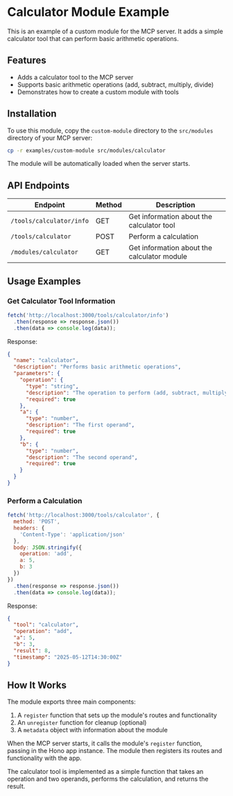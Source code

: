 # Calculator Module Example

This is an example of a custom module for the MCP server. It adds a simple calculator tool that can perform basic arithmetic operations.

## Features

- Adds a calculator tool to the MCP server
- Supports basic arithmetic operations (add, subtract, multiply, divide)
- Demonstrates how to create a custom module with tools

## Installation

To use this module, copy the `custom-module` directory to the `src/modules` directory of your MCP server:

```bash
cp -r examples/custom-module src/modules/calculator
```

The module will be automatically loaded when the server starts.

## API Endpoints

| Endpoint | Method | Description |
|----------|--------|-------------|
| `/tools/calculator/info` | GET | Get information about the calculator tool |
| `/tools/calculator` | POST | Perform a calculation |
| `/modules/calculator` | GET | Get information about the calculator module |

## Usage Examples

### Get Calculator Tool Information

```javascript
fetch('http://localhost:3000/tools/calculator/info')
  .then(response => response.json())
  .then(data => console.log(data));
```

Response:
```json
{
  "name": "calculator",
  "description": "Performs basic arithmetic operations",
  "parameters": {
    "operation": {
      "type": "string",
      "description": "The operation to perform (add, subtract, multiply, divide)",
      "required": true
    },
    "a": {
      "type": "number",
      "description": "The first operand",
      "required": true
    },
    "b": {
      "type": "number",
      "description": "The second operand",
      "required": true
    }
  }
}
```

### Perform a Calculation

```javascript
fetch('http://localhost:3000/tools/calculator', {
  method: 'POST',
  headers: {
    'Content-Type': 'application/json'
  },
  body: JSON.stringify({
    operation: 'add',
    a: 5,
    b: 3
  })
})
  .then(response => response.json())
  .then(data => console.log(data));
```

Response:
```json
{
  "tool": "calculator",
  "operation": "add",
  "a": 5,
  "b": 3,
  "result": 8,
  "timestamp": "2025-05-12T14:30:00Z"
}
```

## How It Works

The module exports three main components:

1. A `register` function that sets up the module's routes and functionality
2. An `unregister` function for cleanup (optional)
3. A `metadata` object with information about the module

When the MCP server starts, it calls the module's `register` function, passing in the Hono app instance. The module then registers its routes and functionality with the app.

The calculator tool is implemented as a simple function that takes an operation and two operands, performs the calculation, and returns the result.